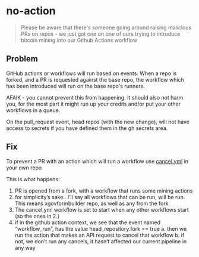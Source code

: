 # no-action


> Please be aware that there's someone going around raising malicious PRs on repos - we just got one on one of ours trying to introduce bitcoin mining into our Github Actions workflow

## Problem

GitHub actions or workflows will run based on events. When a repo is forked, and a PR is requested against the base repo, the workflow which has been introduced will run on the base repo's runners. 

AFAIK - you cannot prevent this from happening. It should also not harm you, for the most part it might run up your credits and/or put your other workflows in a queue. 

On the pull_request event, head repos (with the new change), will not have access to secrets if you have defined them in the gh secrets area. 

## Fix
To prevent a PR with an action which will run a workflow
use [cancel.yml](https://github.com/XGovFormBuilder/no-action/blob/main/.github/workflows/cancel.yml) in your own repo 


This is what happens:
1. PR is opened from a fork, with a workflow that runs some mining actions
2. for simplicity’s sake.. I’ll say all workflows that can be run, will be run. This means xgovformbuilder repo, as well as any from the fork
3. The cancel.yml workflow is set to start when any other workflows start (so the ones in 2.)
4. if in the github action context, we see that the event named “workflow_run”, has the value head_repository.fork == true
  a. then we run the action that makes an API request to cancel that workflow
  b. if not, we don’t run any cancels, it hasn’t affected our current pipeline in any way
